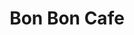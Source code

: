 ---
title: Bon Bon Cafe
tags: john
image: /files/john/Bon_Bon_Cafe_2000.jpg
imageBase: Bon_Bon_Cafe
alt: Little cafe on a street with patrons sitting outside on stools.
imageDate: June 2007
location: Hanoi, Vietnam
camera: Canon Powershot SD550
metaDescription: Little cafe on a street with patrons sitting outside on stools.
---